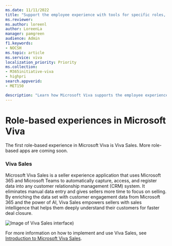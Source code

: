 ```yaml
---
ms.date: 11/11/2022
title: "Support the employee experience with tools for specific roles, like Sales, Marketing, and Customer Service."
ms.reviewer: 
ms.author: loreenl
author: LoreenLa
manager: pamgreen
audience: Admin
f1.keywords:
- NOCSH
ms.topic: article
ms.service: viva
localization_priority: Priority
ms.collection:  
- M365initiative-viva
- highpri
search.appverid:
- MET150

description: "Learn how Microsoft Viva supports the employee experience with tools for specific roles, like Sales, Marketing, and Customer Service."
---
```

# Role-based experiences in Microsoft Viva

The first role-based experience in Microsoft Viva is Viva Sales. More role-based apps are coming soon.

### Viva Sales

Microsoft Viva Sales is a seller experience application that uses Microsoft 365 and Microsoft Teams to automatically capture, access, and register data into any customer relationship management (CRM) system. It eliminates manual data entry and gives sellers more time to focus on selling. By enriching the data set with customer engagement data from Microsoft 365 and the power of AI, Viva Sales empowers sellers with sales intelligence that helps them deeply understand their customers for faster deal closure.

![Image of Viva Sales interface)](./media/viva-sales.png)

For more information on how to implement and use Viva Sales, see [Introduction to Microsoft Viva Sales](/viva/sales/introduction).

